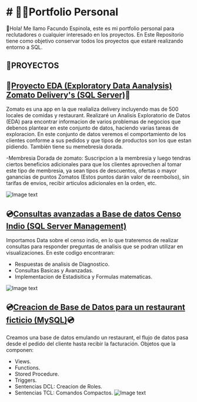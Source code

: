 # # 👩‍🚀Portfolio Personal
👋Hola! Me llamo Facundo Espinola, este es mi portfolio personal para reclutadores o cualquier interesado en los proyectos.
En Este Repositorio tiene como objetivo conservar todos los proyectos que estaré realizando entorno a SQL. 

## 📝PROYECTOS
## 🔎[Proyecto EDA (Exploratory Data Aanalysis) Zomato Delivery's (SQL Server)](https://github.com/Jfaccu/SQL-Projects/tree/main/Proyecto%20EDA%20Zomato)🔎
Zomato es una app en la que realializa delivery incluyendo mas de 500 locales de comidas y restaurant.
Realizaré un Analisis Exploratorio de Datos (EDA) para encontrar informacion de varios problemas de negocios que debenos plantear en este conjunto de datos, haciendo varias tareas de exploracion. En este conjunto de datos veremos el comportamiento de los clientes conforme a sus pedidos y que tipos de productos son los que estan pidiendo. También tiene su memebresia dorada.

-Membresia Dorada de zomato: Suscripcion a la membresia y luego tendras ciertos beneficios adicionales para que los clientes aprovechen al tomar este tipo de membresia, ya sean tipos de descuentos, ofertas o mayor ganancias de puntos Zomatos (Estos puntos darán valor de reembolso), sin tarifas de envios, recibir articulos adicionales en la orden, etc.

![Image text](https://i.ibb.co/hczkhv8/unnamed.png)

## 💿[Consultas avanzadas a Base de datos Censo Indio (SQL Server Management)](https://github.com/Jfaccu/SQL-Projects/tree/main/Proyecto%20SQL%20Tareas%20Analisis)
Importamos Data sobre el censo indio, en lo que trateremos de realizar consultas para responder preguntas de analisis que se podran utilizar en visualizaciones.
En este codigo encontraran:
- Respuestas de analisis de Diagnostico.
- Consultas Basicas y Avanzadas.
- Implementacion de Estadisitica y Formulas matematicas.


![Image text](https://i.ibb.co/xDs2zMy/images.jpg)

## 💿[Creacion de Base de Datos para un restaurant ficticio (MySQL)](https://github.com/Jfaccu/SQL-Projects/tree/main/1_Proyecto_Base_de_datos_MySQL)💿
Creamos una base de datos emulando un restaurant, el flujo de datos pasa desde el pedido del cliente hasta recibir la facturación. 
Objetos que la componen:
- Views.
- Functions.
- Stored Procedure.
- Triggers.
- Sentencias DCL: Creacion de Roles.
- Sentencias TCL: Comandos Compactos.
![Image text](https://i.ibb.co/31yyVDt/Dise-o-sin-t-tulo-2.png)
